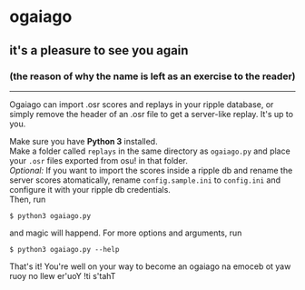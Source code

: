 # ogaiago
## it's a pleasure to see you again
### (the reason of why the name is left as an exercise to the reader)
---
Ogaiago can import .osr scores and replays in your ripple database, or simply remove the header of an .osr file to get a server-like replay. It's up to you.  

Make sure you have **Python 3** installed.  
Make a folder called `replays` in the same directory as `ogaiago.py` and place your `.osr` files exported from osu! in that folder.  
*Optional:* If you want to import the scores inside a ripple db and rename the server scores atomatically, rename `config.sample.ini` to `config.ini` and configure it with your ripple db credentials.  
Then, run
```
$ python3 ogaiago.py
```
and magic will happend.
For more options and arguments, run
```
$ python3 ogaiago.py --help
```
That's it! You're well on your way to become an ogaiago na emoceb ot yaw ruoy no llew er'uoY !ti s'tahT
